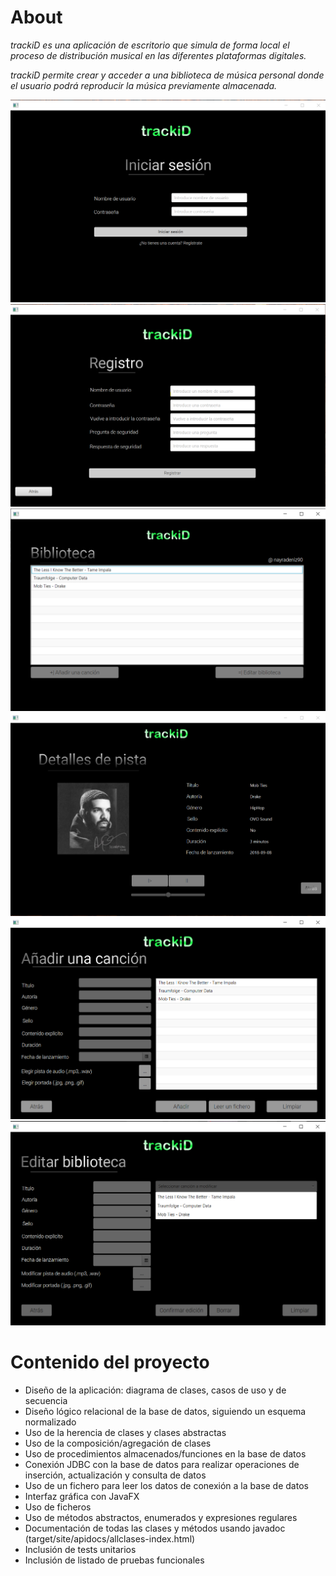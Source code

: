 # About

*trackiD es una aplicación de escritorio que simula de forma local el proceso de distribución musical en las 
diferentes plataformas digitales.*

*trackiD permite crear y acceder a una biblioteca de música personal donde el usuario podrá reproducir la música previamente almacenada.*

![inicio_sesion](images/1.png)
![registro](images/2.png)
![panel_usuario](images/3.png)
![nuevo_lanzamiento](images/4.png)
![nuevo_lanzamiento_2](images/5.png)
![nuevo_lanzamiento_3](images/6.png)

# Contenido del proyecto

- Diseño de la aplicación: diagrama de clases, casos de uso y de 
secuencia
- Diseño lógico relacional de la base de datos, siguiendo un esquema 
normalizado 
- Uso de la herencia de clases y clases abstractas 
- Uso de la composición/agregación de clases 
- Uso de procedimientos almacenados/funciones en la base de datos 
- Conexión JDBC con la base de datos para realizar operaciones de inserción, 
actualización y consulta de datos 
- Uso de un fichero para leer los datos de conexión a la base de datos 
- Interfaz gráfica con JavaFX 
- Uso de ficheros 
- Uso de métodos abstractos, enumerados y expresiones regulares 
- Documentación de todas las clases y métodos usando javadoc (target/site/apidocs/allclases-index.html) 
- Inclusión de tests unitarios 
- Inclusión de listado de pruebas funcionales 
